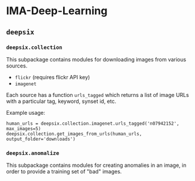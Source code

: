 # IMA-Deep-Learning

## `deepsix`

### `deepsix.collection`

This subpackage contains modules for downloading images from various sources.

- `flickr` (requires flickr API key)
- `imagenet`

Each source has a function `urls_tagged` which returns a list of image URLs with a particular tag, keyword, synset id, etc.

Example usage:
```
human_urls = deepsix.collection.imagenet.urls_tagged('n07942152', max_images=5)
deepsix.collection.get_images_from_urls(human_urls, output_folder='downloads')
```



### `deepsix.anomalize`

This subpackage contains modules for creating anomalies in an image, in order to provide a training set of "bad" images.



